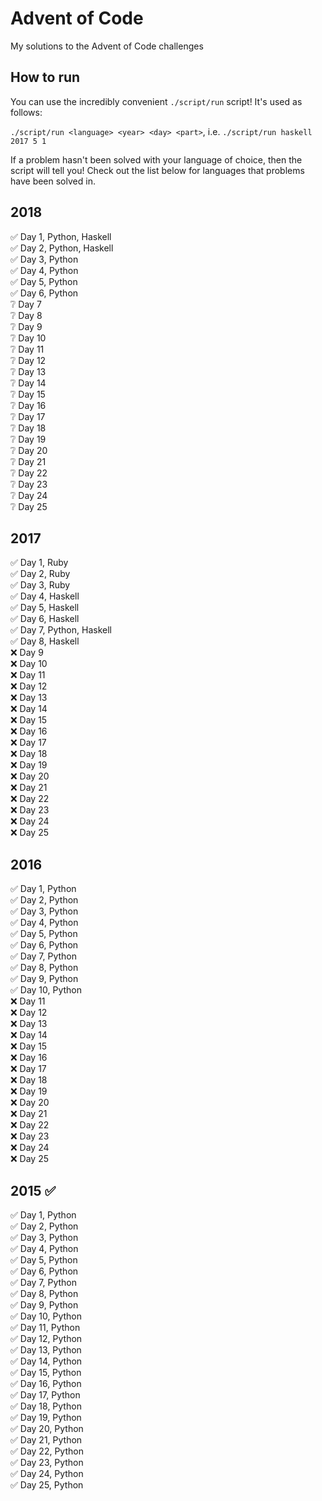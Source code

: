 # Advent of Code

My solutions to the Advent of Code challenges

## How to run

You can use the incredibly convenient `./script/run` script! It's used as follows:

`./script/run <language> <year> <day> <part>`, i.e. `./script/run haskell 2017 5 1`

If a problem hasn't been solved with your language of choice, then the script will tell you! Check out the list below for languages that problems have been solved in.

## 2018

✅ Day 1, Python, Haskell  
✅ Day 2, Python, Haskell  
✅ Day 3, Python  
✅ Day 4, Python  
✅ Day 5, Python  
✅ Day 6, Python  
❔ Day 7  
❔ Day 8  
❔ Day 9  
❔ Day 10  
❔ Day 11  
❔ Day 12  
❔ Day 13  
❔ Day 14  
❔ Day 15  
❔ Day 16  
❔ Day 17  
❔ Day 18  
❔ Day 19  
❔ Day 20  
❔ Day 21  
❔ Day 22  
❔ Day 23  
❔ Day 24  
❔ Day 25  

## 2017

✅ Day 1, Ruby  
✅ Day 2, Ruby  
✅ Day 3, Ruby  
✅ Day 4, Haskell  
✅ Day 5, Haskell  
✅ Day 6, Haskell  
✅ Day 7, Python, Haskell  
✅ Day 8, Haskell  
❌ Day 9  
❌ Day 10  
❌ Day 11  
❌ Day 12  
❌ Day 13  
❌ Day 14  
❌ Day 15  
❌ Day 16  
❌ Day 17  
❌ Day 18  
❌ Day 19  
❌ Day 20  
❌ Day 21  
❌ Day 22  
❌ Day 23  
❌ Day 24  
❌ Day 25  

## 2016

✅ Day 1, Python  
✅ Day 2, Python  
✅ Day 3, Python  
✅ Day 4, Python  
✅ Day 5, Python  
✅ Day 6, Python  
✅ Day 7, Python  
✅ Day 8, Python  
✅ Day 9, Python  
✅ Day 10, Python  
❌ Day 11  
❌ Day 12  
❌ Day 13  
❌ Day 14  
❌ Day 15  
❌ Day 16  
❌ Day 17  
❌ Day 18  
❌ Day 19  
❌ Day 20  
❌ Day 21  
❌ Day 22  
❌ Day 23  
❌ Day 24  
❌ Day 25  

## 2015 ✅

✅ Day 1, Python  
✅ Day 2, Python  
✅ Day 3, Python  
✅ Day 4, Python  
✅ Day 5, Python  
✅ Day 6, Python  
✅ Day 7, Python  
✅ Day 8, Python  
✅ Day 9, Python  
✅ Day 10, Python  
✅ Day 11, Python  
✅ Day 12, Python  
✅ Day 13, Python  
✅ Day 14, Python  
✅ Day 15, Python  
✅ Day 16, Python  
✅ Day 17, Python  
✅ Day 18, Python  
✅ Day 19, Python  
✅ Day 20, Python  
✅ Day 21, Python  
✅ Day 22, Python  
✅ Day 23, Python  
✅ Day 24, Python  
✅ Day 25, Python  

